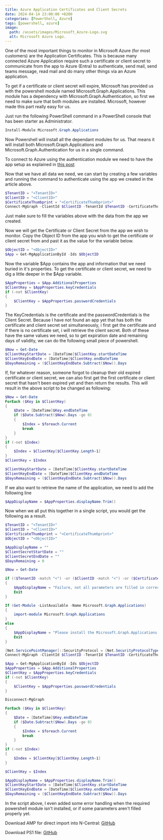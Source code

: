 ```yaml
---
title: Azure Application Certificates and Client Secrets
date: 2024-04-14 23:00:00 +0200
categories: [PowerShell, Azure]
tags: [powershell, azure]
image:
  path: /assets/images/Microsoft_Azure-Logo.svg
  alt: Microsoft Azure Logo.
---
```

One of the most important things to monitor in Microsoft Azure (for most customers) are the Application Certificates. This is because many connected Azure Application require such a certificate or client secret to communicate from the app to Azure (Entra) to authenticate, send mail, send teams message, read mail and do many other things via an Azure application.

To get if a certificate or client secret will expire, Microsoft has provided us with the powershell module named Microsoft.Graph.Applications.
This module has a dependency with Microsoft.Graph.Authentication, so first we need to make sure that both modules are installed. Microsoft, however made this part really easy for us.

Just run the following PowerShell command in a PowerShell console that has been starter as Administrator.
```powershell
Install-Module Microsoft.Graph.Applications
```

Now Powershell will install all the dependant modules for us. That means it will install both Microsoft.Graph.Applications and Microsoft.Graph.Authentication for us in a single command.

To connect to Azure using the authentication module we need to have the app setup as explained in [this post](posts/Azure-Monitoring-Requirements)

Now that we have all data we need, we can start by creating a few variables and running the command to authenticate using the app we created in the article above.
```powershell
$TenantID = "<TenantID>"
$ClientID = "<ClientID>"
$CertificateThumbprint = "<CertificateThumbprint>"
Connect-MgGraph -ClientId $ClientID -TenantId $TenantID -CertificateThumbprint $CertificateThumbprint -Environment Global
```
Just make sure to fill the variables above with the data from the app we created.

Now we will get the Certificate or Client Secret from the app we wish to monitor. Copy the Object ID from the app you wish to get the certificate or client secret from and past it as the value for the variable below.
```powershell
$ObjectID = "<ObjectID>"
$App = Get-MgApplicationById -Ids $ObjectID
```

Now the variable $App contains the app and information that we need buried in it's properties.
To get the certificate or client secret, we need to dig a little deeper in the $App variable.
```powershell
$AppProperties = $App.AdditionalProperties
$ClientKey = $AppProperties.keyCredentials
if (-not $ClientKey)
{
    $ClientKey = $AppProperties.passwordCredentials
}
```

The KeyCredentials is the certificate and the passwordCredentials is the Client Secret.
Because I have not found an app yet that has both the certificate and client secret set simultaneously, i first get the certificate and if there is no certificate set, i will retrieve the client secret.
Both of these have the same values we need, so to get expiration date and remaining days of validity, we can do the following small piece of powershell.
```powershell
$Now = Get-Date
$ClientKeyStartDate = [DateTime]$ClientKey.startDateTime
$ClientKeyEndDate = [DateTime]$ClientKey.endDateTime
$DaysRemaining = ($ClientKeyEndDate.Subtract($Now)).Days
```
If, for whatever reason, someone forgot to cleanup their old expired certificate or client secret, we can also first get the first certificate or client secret that hasn't been expired yet and then return the results.
This will result in the above script to be changed as following:
```powershell
$Now = Get-Date
ForEach ($Key in $ClientKey)
{
	$Date = [DateTime]$Key.endDateTime
	if ($Date.Subtract($Now).Days -ge 0)
	{
		$Index = $foreach.Current
		break
	}
}
if (-not $Index)
{
	$Index = $ClientKey[$ClientKey.Length-1]
}
$ClientKey = $Index

$ClientKeyStartDate = [DateTime]$ClientKey.startDateTime
$ClientKeyEndDate = [DateTime]$ClientKey.endDateTime
$DaysRemaining = ($ClientKeyEndDate.Subtract($Now)).Days
```

If we also want to retrieve the name of the application, we need to add the following line
```powershell
$AppDisplayName = $AppProperties.displayName.Trim()
```

Now when we all put this together in a single script, you would get the following as a result.
```powershell
$TenantID = "<TenantID>"
$ClientID = "<ClientID>"
$CertificateThumbprint = "<CertificateThumbprint>"
$ObjectID = "<ObjectID>"

$AppDisplayName = ""
$ClientSecretStartDate = ""
$ClientSecretEndDate = ""
$DaysRemaining = 0

$Now = Get-Date

if (($TenantID -match "<") -or ($ClientID -match "<") -or ($CertificateThumbprint -match "<") -or ($ObjectID -match "<"))
{
    $AppDisplayName = "Failure, not all parameters are filled in correctly"
    Exit
}

If (Get-Module -ListAvailable -Name Microsoft.Graph.Applications)
{
    import-module Microsoft.Graph.Applications
}
else
{
    $AppDisplayName = "Please install the Microsoft.Graph.Applications Powershell module on the executing server"
    Exit
}

[Net.ServicePointManager]::SecurityProtocol = [Net.SecurityProtocolType]::Tls12
Connect-MgGraph -ClientId $ClientID -TenantId $TenantID -CertificateThumbprint $CertificateThumbprint -Environment Global | Out-Null

$App = Get-MgApplicationById -Ids $ObjectID
$AppProperties = $App.AdditionalProperties
$ClientKey = $AppProperties.keyCredentials
if (-not $ClientKey)
{
    $ClientKey = $AppProperties.passwordCredentials
}

Disconnect-MgGraph

ForEach ($Key in $ClientKey)
{
	$Date = [DateTime]$Key.endDateTime
	if ($Date.Subtract($Now).Days -ge 0)
	{
		$Index = $foreach.Current
		break
	}
}
if (-not $Index)
{
	$Index = $ClientKey[$ClientKey.Length-1]
}

$ClientKey = $Index

$AppDisplayName = $AppProperties.displayName.Trim()
$ClientKeyStartDate = [DateTime]$ClientKey.startDateTime
$ClientKeyEndDate = [DateTime]$ClientKey.endDateTime
$DaysRemaining = ($ClientKeyEndDate.Subtract($Now)).Days
```

In the script above, I even added some error handling when the required powershell module isn't installed, or if some parameters aren't filled properly yet.

Download AMP for direct import into N-Central: [GitHub](https://github.com/eagle00789/N-Central/blob/master/Azure%20Monitoring/Azure%20Application%20Certificate/Azure%20Application%20Certificate%20v2.amp)

Download PS1 file: [GitHub](https://github.com/eagle00789/N-Central/blob/master/Azure%20Monitoring/Azure%20Application%20Certificate/Azure%20Application%20Certificate%20v2.ps1)